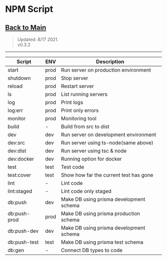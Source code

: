 # NPM Script

## [Back to Main](../README.md)

> Updated: 8/17 2021. \
> v0.3.2

---

| Script       | ENV  | Description                             |
| ------------ | ---- | --------------------------------------- |
| start        | prod | Run server on production environment    |
| shutdown     | prod | Stop server                             |
| reload       | prod | Restart server                          |
| ls           | prod | List running servers                    |
| log          | prod | Print logs                              |
| log:err      | prod | Print only errors                       |
| monitor      | prod | Monitoring tool                         |
| build        | -    | Build from src to dist                  |
| dev          | dev  | Run server on development environment   |
| dev:src      | dev  | Run server using ts-node(same above)    |
| dev:dist     | dev  | Run server using tsc & node             |
| dev:docker   | dev  | Running option for docker               |
| test         | test | Test code                               |
| test:cover   | test | Show how far the current test has gone  |
| lint         | -    | Lint code                               |
| lint:staged  | -    | Lint code only staged                   |
| db:push      | dev  | Make DB using prisma development schema |
| db:push-prod | prod | Make DB using prisma production schema  |
| db:push-dev  | dev  | Make DB using prisma development schema |
| db:push-test | test | Make DB using prisma test schema        |
| db:gen       | -    | Connect DB types to code                |
